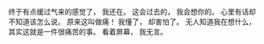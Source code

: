 终于有点缓过气来的感觉了，
我还在。
这会过去的，
我会想你的。
心里有话却不知道该怎么说。
原来这叫做痛！
我懂了，
却害怕了。
无人知道我在想什么，
其实这就是一件很痛苦的事。
看着屏幕，
我无言。
<!-- ##{"timestamp":1146314323}## -->